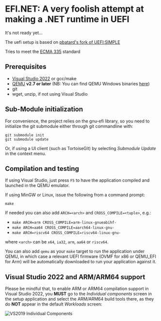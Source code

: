 EFI.NET: A very foolish attempt at making a .NET runtime in UEFI
=======================================

It's not ready yet...  

The uefi setup is based on [pbatard's fork of UEFI:SIMPLE](https://github.com/pbatard/uefi-simple)  

Tries to meet the [ECMA 335](https://ecma-international.org/publications-and-standards/standards/ecma-335/) standard

## Prerequisites

* [Visual Studio 2022](https://www.visualstudio.com/vs/community/) or gcc/make
* [QEMU](http://www.qemu.org) __v2.7 or later__
  (NB: You can find QEMU Windows binaries [here](https://qemu.weilnetz.de/w64/))
* git
* wget, unzip, if not using Visual Studio

## Sub-Module initialization

For convenience, the project relies on the gnu-efi library, so you need to initialize the git
submodule either through git commandline with:
```
git submodule init
git submodule update
```
Or, if using a UI client (such as TortoiseGit) by selecting _Submodule Update_ in the context menu.

## Compilation and testing

If using Visual Studio, just press `F5` to have the application compiled and
launched in the QEMU emulator.

If using MinGW or Linux, issue the following from a command prompt:

`make`

If needed you can also add `ARCH=<arch>` and `CROSS_COMPILE=<tuple>`, e.g.:

* `make ARCH=arm CROSS_COMPILE=arm-linux-gnueabihf-`
* `make ARCH=aa64 CROSS_COMPILE=aarch64-linux-gnu-`
* `make ARCH=riscv64 CROSS_COMPILE=riscv64-linux-gnu-`

where `<arch>` can be `x64`, `ia32`, `arm`, `aa64` or `riscv64`.

You can also add `qemu` as your `make` target to run the application under QEMU,
in which case a relevant UEFI firmware (OVMF for x86 or QEMU_EFI for Arm) will
be automatically downloaded to run your application against it.

## Visual Studio 2022 and ARM/ARM64 support

Please be mindful that, to enable ARM or ARM64 compilation support in Visual Studio
2022, you __MUST__ go to the _Individual components_ screen in the setup application
and select the ARM/ARM64 build tools there, as they do __NOT__ appear in the default
_Workloads_ screen:

![VS2019 Individual Components](https://files.akeo.ie/pics/VS2019_Individual_Components.png)
